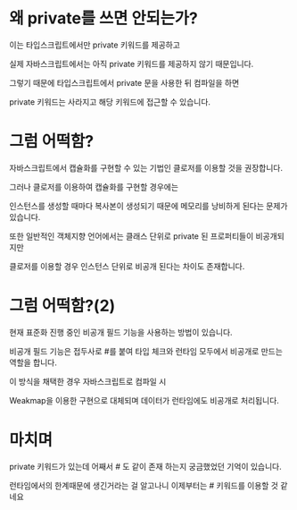 # 왜 private를 쓰면 안되는가?

이는 타입스크립트에서만 private 키워드를 제공하고

실제 자바스크립트에서는 아직 private 키워드를 제공하지 않기 때문입니다.

그렇기 때문에 타입스크립트에서 private 문을 사용한 뒤 컴파일을 하면

private 키워드는 사라지고 해당 키워드에 접근할 수 있습니다.


# 그럼 어떡함?

자바스크립트에서 캡슐화를 구현할 수 있는 기법인 클로저를 이용할 것을 권장합니다.

그러나 클로저를 이용하여 캡슐화를 구현할 경우에는

인스턴스를 생성할 때마다 복사본이 생성되기 때문에 메모리를 낭비하게 된다는 문제가 있습니다.

또한 일반적인 객체지향 언어에서는 클래스 단위로 private 된 프로퍼티들이 비공개되지만

클로저를 이용할 경우 인스턴스 단위로 비공개 된다는 차이도 존재합니다.


# 그럼 어떡함?(2)

현재 표준화 진행 중인 비공개 필드 기능을 사용하는 방법이 있습니다.

비공개 필드 기능은 접두사로 #를 붙여 타입 체크와 런타임 모두에서 비공개로 만드는 역할을 합니다.

이 방식을 채택한 경우 자바스크립트로 컴파일 시

Weakmap을 이용한 구현으로 대체되며 데이터가 런타임에도 비공개로 처리됩니다.

# 마치며

private 키워드가 있는데 어째서 # 도 같이 존재 하는지 궁금했었던 기억이 있습니다.

런타임에서의 한계때문에 생긴거라는 걸 알고나니 이제부터는 # 키워드를 이용할 것 같네요